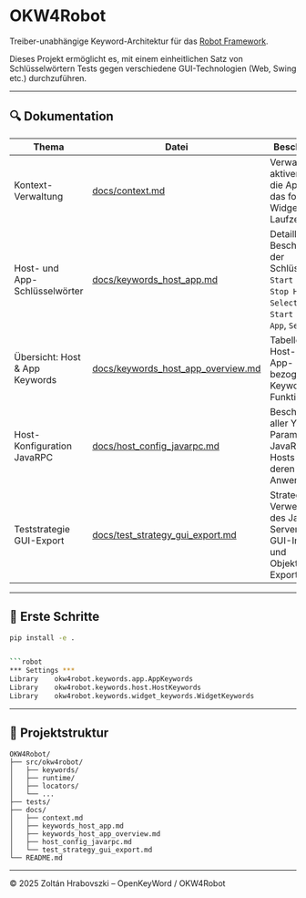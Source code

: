 # OKW4Robot

Treiber-unabhängige Keyword-Architektur für das [Robot Framework](https://robotframework.org/).

Dieses Projekt ermöglicht es, mit einem einheitlichen Satz von Schlüsselwörtern Tests gegen verschiedene GUI-Technologien (Web, Swing etc.) durchzuführen.

---

## 🔍 Dokumentation

| Thema                              | Datei                                                | Beschreibung |
|-----------------------------------|-------------------------------------------------------|--------------|
| Kontext-Verwaltung                 | [docs/context.md](docs/context.md)                   | Verwaltet den aktiven Host, die App und das fokussierte Widget zur Laufzeit |
| Host- und App-Schlüsselwörter      | [docs/keywords_host_app.md](docs/keywords_host_app.md) | Detaillierte Beschreibung der Schlüsselwörter `Start Host`, `Stop Host`, `Select Host`, `Start App`, `Stop App`, `Select App` |
| Übersicht: Host & App Keywords     | [docs/keywords_host_app_overview.md](docs/keywords_host_app_overview.md) | Tabelle aller Host- und App-bezogenen Keywords mit Funktion |
| Host-Konfiguration JavaRPC         | [docs/host_config_javarpc.md](docs/host_config_javarpc.md) | Beschreibung aller YAML-Parameter für JavaRPC-Hosts und deren Anwendungen |
| Teststrategie GUI-Export           | [docs/test_strategy_gui_export.md](docs/test_strategy_gui_export.md) | Strategie zur Verwendung des JavaRPC-Servers für GUI-Inspektion und Objektlisten-Export |

---

## 🚀 Erste Schritte

```bash
pip install -e .


```robot
*** Settings ***
Library    okw4robot.keywords.app.AppKeywords
Library    okw4robot.keywords.host.HostKeywords
Library    okw4robot.keywords.widget_keywords.WidgetKeywords
```

---

## 📁 Projektstruktur

```
OKW4Robot/
├── src/okw4robot/
│   ├── keywords/
│   ├── runtime/
│   ├── locators/
│   └── ...
├── tests/
├── docs/
│   ├── context.md
│   ├── keywords_host_app.md
│   ├── keywords_host_app_overview.md
│   ├── host_config_javarpc.md
│   └── test_strategy_gui_export.md
└── README.md

```

---

© 2025 Zoltán Hrabovszki – OpenKeyWord / OKW4Robot